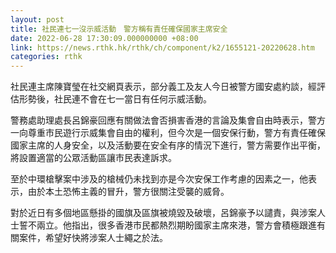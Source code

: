 ```yaml
---
layout: post
title: 社民連七一沒示威活動　警方稱有責任確保國家主席安全
date: 2022-06-28 17:30:09.000000000 +08:00
link: https://news.rthk.hk/rthk/ch/component/k2/1655121-20220628.htm
categories: rthk
---
```


社民連主席陳寶瑩在社交網頁表示，部分義工及友人今日被警方國安處約談，經評估形勢後，社民連不會在七一當日有任何示威活動。

警務處助理處長呂錦豪回應有關做法會否損害香港的言論及集會自由時表示，警方一向尊重市民遊行示威集會自由的權利，但今次是一個安保行動，警方有責任確保國家主席的人身安全，以及活動要在安全有序的情況下進行，警方需要作出平衡，將設置適當的公眾活動區讓市民表達訴求。

至於中環槍擊案中涉及的槍械仍未找到亦是今次安保工作考慮的因素之一，他表示，由於本土恐怖主義的冒升，警方很關注受襲的威脅。

對於近日有多個地區懸掛的國旗及區旗被燒毀及破壞，呂錦豪予以譴責，與涉案人士誓不兩立。他指出，很多香港市民都熱烈期盼國家主席來港，警方會積極跟進有關案件，希望好快將涉案人士繩之於法。
